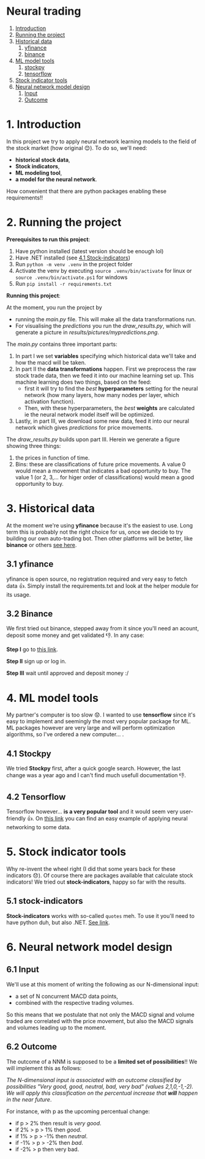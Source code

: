 #  Neural trading
1. [Introduction](1-introduction)
2. [Running the project](2-running-the-project)
3. [Historical data](3-historical-data-)
    1. [yfinance](31-yfinance)
    2. [binance](32-binance)
4. [ML model tools](4-ml-model-tools)
    1. [stockpy](41-stockpy)
    2. [tensorflow](42-tensorflow)
5. [Stock indicator tools](5-stock-indicators-tools)
6. [Neural network model design](6-neural-network-model-design)
    1.  [Input](61-input)
    2.  [Outcome](61-outcome)


# 1. Introduction
In this project we try to apply neural network learning models to the field of the stock market (how original :blush:). To do so, we'll need:
- **historical stock data**,
- **Stock indicators**,
- **ML modeling tool**,
- **a model for the neural network**. 

How convenient that there are python packages enabling these requirements!!

# 2. Running the project
**Prerequisites to run this project**:
1. Have python installed (latest version should be enough lol)
2. Have .NET installed (see [4.1 Stock-indicators](#41-stock-indicators))
3. Run `python -m venv .venv` in the project folder
4. Activate the venv by executing `source .venv/bin/activate` for linux or `source .venv/bin/activate.ps1` for windows
4. Run `pip install -r requirements.txt`

**Running this project**:

At the moment, you run the project by 
- running the *main.py* file. This will make all the data transformations run.
- For visualising the *predictions* you run the *draw_results.py*, which will generate a picture in *results/pictures/mypredictions.png*.
 
The *main.py* contains three important parts:
1. In part I we set **variables** specifying which historical data we'll take and how the macd will be taken.
2. In part II the **data transformations** happen. First we preprocess the raw stock trade data, then we feed it into our machine learning set up. This machine learning does two things, based on the feed:
    - first it will try to find the *best* **hyperparameters** setting for the neural network (how many layers, how many nodes per layer, which activation function).
    - Then, with these hyperparameters, the *best* **weights** are calculated ie the neural network model itself will be optimized. 
3. Lastly, in part III, we download some new data, feed it into our neural network which gives *predictions* for price movements.

The *draw_results.py* builds upon part III. Herein we generate a figure showing three things:
1. the prices in function of time.
2. Bins: these are classifications of future price movements. A value 0 would mean a movement that indicates a bad opportunity to buy. The value 1 (or 2, 3,... for higer order of classifications) would mean a good opportunity to buy.

# 3. Historical data
At the moment we're using **yfinance** because it's the easiest to use. Long term this is probably not the right choice for us, once we decide to try building our own auto-trading bot. Then other platforms will be better, like **binance** or others [see here](https://github.com/DaveSkender/Stock.Indicators/discussions/579).

## 3.1 yfinance
yfinance is open source, no registration required and very easy to fetch data :+1:. Simply install the requirements.txt and look at the helper module for its usage.

## 3.2 Binance
We first tried out binance, stepped away from it since you'll need an acount, deposit some money and get validated :-1:. In any case:

**Step I**
go to [this link](https://www.binance.com/en).

**Step II**
sign up or log in.

**Step III**
wait until approved and deposit money :/


# 4. ML model tools
My partner's computer is too slow :worried:. I wanted to use **tensorflow** since it's easy to implement and seemingly the most very popular package for ML. ML packages however are very large and will perform optimization algorithms, so I've ordered a new computer... .

## 4.1 Stockpy
We tried **Stockpy** first, after a quick google search. However, the last change was a year ago and I can't find much usefull documentation :-1:.
## 4.2 Tensorflow
Tensorflow however... **is a very popular tool** and it would seem very user-friendly :+1:. On [this link](https://www.geeksforgeeks.org/implementing-neural-networks-using-tensorflow/) you can find an easy example of applying neural networking to some data.

# 5. Stock indicator tools
Why re-invent the wheel right (I did that some years back for these indicators :disappointed:). Of course there are packages available that calculate stock indicators! We tried out **stock-indicators**, happy so far with the results.

## 5.1 stock-indicators
**Stock-indicators** works with so-called `quotes` meh. To use it you'll need to have python duh, but also .NET. [See link](https://python.stockindicators.dev/guide/).

# 6. Neural network model design
## 6.1 Input
We'll use at this moment of writing the following as our N-dimensional input:
- a set of N concurrent MACD data points,
- combined with the respective trading volumes.

So this means that we postulate that not only the MACD signal and volume traded are correlated with the price movement, but also the MACD signals and volumes leading up to the moment.

## 6.2 Outcome
The outcome of a NNM is supposed to be a **limited set of possibilities**!! We will implement this as follows:

*The N-dimensional input is associated with an outcome classified by possibilities "Very good, good, neutral, bad, very bad" (values 2,1,0,-1,-2). We will apply this classification on the percentual increase that **will** happen in the near future*.

For instance, with p as the upcoming percentual change:
- if p > 2% then result is *very good*.
- if 2%  > p > 1% then *good*.
- if 1%  > p > -1% then *neutral*.
- if -1% > p > -2% then *bad*.
- if -2% > p then very bad.
